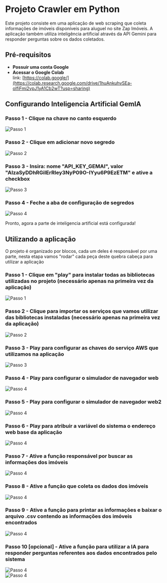 # Projeto Crawler em Python

Este projeto consiste em uma aplicação de web scraping que coleta informações de imóveis disponíveis para aluguel no site Zap Imóveis. A aplicação também utiliza inteligência artificial através da API Gemini para responder perguntas sobre os dados coletados.

## Pré-requisitos

- **Possuir uma conta Google**
- **Acessar o Google Colab**  
  link: [https://colab.google/](https://colab.research.google.com/drive/1huAnkuhvSEa-oIfiFmi2vpJ1yA1Cb2wT?usp=sharing)

## Configurando Inteligencia Artificial GemIA

### Passo 1 - Clique na chave no canto esquerdo   
![Passo 1](/src/img/1.png)

### Passo 2 - Clique em adicionar novo segredo  
![Passo 2](/src/img/11.png)  

### Passo 3 - Insira: nome "API_KEY_GEMAI", valor "AIzaSyDDhRGiIErRIey3NyP09O-IYyu6P9EzETM" e ative a checkbox  
![Passo 3](/src/img/111.png)  

### Passo 4 - Feche a aba de configuração de segredos  
![Passo 4](/src/img/1111.png)  

Pronto, agora a parte de inteligencia artificial está configurada!
  
  
  
  
  
  
  
  
  
  
## Utilizando a aplicação
O projeto é organizado por blocos, cada um deles é responsável por uma parte, nesta etapa vamos "rodar" cada peça deste quebra cabeça para utilizar a aplicação

### Passo 1 - Clique em "play" para instalar todas as bibliotecas utilizadas no projeto (necessário apenas na primeira vez da aplicação)  
![Passo 1](/src/img/2.png)

### Passo 2 - Clique para importar os serviços que vamos utilizar das bibliotecas instaladas (necessário apenas na primeira vez da aplicação)  
![Passo 2](/src/img/22.png)  

### Passo 3 - Play para configurar as chaves do serviço AWS que utilizamos na aplicação  
![Passo 3](/src/img/222.png)  

### Passo 4 - Play para configurar o simulador de navegador web  
![Passo 4](/src/img/2222.png)  

### Passo 5 - Play para configurar o simulador de navegador web2  
![Passo 4](/src/img/22222.png)  

### Passo 6 - Play para atribuir a variável do sistema o endereço web base da aplicação  
![Passo 4](/src/img/222222.png)  

### Passo 7 - Ative a função responsável por buscar as informações dos imóveis  
![Passo 4](/src/img/2222222.png)  

### Passo 8 - Ative a função que coleta os dados dos imóveis  
![Passo 4](/src/img/22222222.png)  

### Passo 9 - Ative a função para printar as informações e baixar o arquivo .csv contendo as informações dos imóveis encontrados  
![Passo 4](/src/img/222222222.png)  

### Passo 10 [opcional] - Ative a função para utilizar a IA para responder perguntas referentes aos dados encontrados pelo sistema  
![Passo 4](/src/img/2222222222.png)  
![Passo 4](/src/img/22222222222222.png)  

